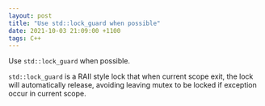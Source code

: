 ```yaml
---
layout: post
title: "Use std::lock_guard when possible"
date: 2021-10-03 21:09:00 +1100
tags: C++
---
```


Use `std::lock_guard` when possible.

`std::lock_guard` is a RAII style lock that when current scope exit, the lock will automatically release, avoiding leaving mutex to be locked if exception occur in current scope.